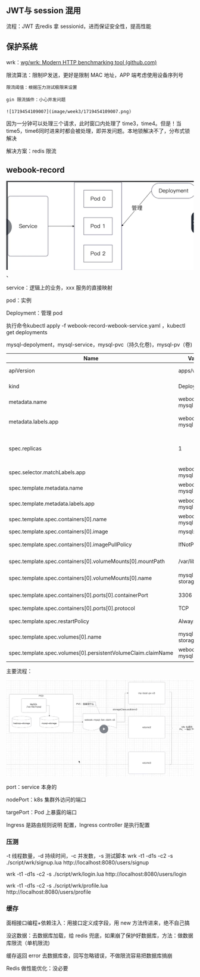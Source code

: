 ## JWT与 session 混用

流程：JWT 去redis 拿 sessionid，进而保证安全性，提高性能

## 保护系统

wrk：[wg/wrk: Modern HTTP benchmarking tool (github.com)](https://github.com/wg/wrk)

限流算法：限制IP发送，更好是限制 MAC 地址，APP 端考虑使用设备序列号

    限流阈值：根据压力测试极限来设置

    gin 限流插件：小心并发问题

    ![1719454109007](image/week3/1719454109007.png)

因为一分钟可以处理三个请求，此时窗口内处理了 time3，time4。但是！当 time5，time6同时进来时都会被处理，即并发问题。本地锁解决不了，分布式锁解决

解决方案：redis 限流

## webook-record

![1719488023779](image/week3/1719488023779.png)、

service：逻辑上的业务，xxx 服务的直接映射

pod：实例

Deployment：管理 pod

执行命令kubectl apply -f webook-record-webook-service.yaml ，kubectl get deployments

mysql-depolyment，mysql-service，mysql-pvc（持久化卷)，mysql-pv（卷)

| Name                                                          | Value              | Meaning                           |
| ------------------------------------------------------------- | ------------------ | --------------------------------- |
| apiVersion                                                    | apps/v1            | Kubernetes API 版本               |
| kind                                                          | Deployment         | Kubernetes 资源类型               |
| metadata.name                                                 | webook-mysql       | Deployment 的名称                 |
| metadata.labels.app                                           | webook-mysql       | 用于选择此 Deployment 的标签      |
| spec.replicas                                                 | 1                  | 此 Deployment 应管理的 Pod 副本数 |
| spec.selector.matchLabels.app                                 | webook-mysql       | 用于选择 Pod 的标签               |
| spec.template.metadata.name                                   | webook-mysql       | Pod 的名称                        |
| spec.template.metadata.labels.app                             | webook-mysql       | 用于选择此 Pod 的标签             |
| spec.template.spec.containers[0].name                         | webook-mysql       | 容器的名称                        |
| spec.template.spec.containers[0].image                        | mysql:8.0          | 容器的镜像                        |
| spec.template.spec.containers[0].imagePullPolicy              | IfNotPresent       | 镜像拉取策略                      |
| spec.template.spec.containers[0].volumeMounts[0].mountPath    | /var/lib/mysql     | 挂载点的路径                      |
| spec.template.spec.containers[0].volumeMounts[0].name         | mysql-storage      | 挂载点的名称                      |
| spec.template.spec.containers[0].ports[0].containerPort       | 3306               | 容器的端口号                      |
| spec.template.spec.containers[0].ports[0].protocol            | TCP                | 端口的协议                        |
| spec.template.spec.restartPolicy                              | Always             | Pod 的重启策略                    |
| spec.template.spec.volumes[0].name                            | mysql-storage      | 卷的名称                          |
| spec.template.spec.volumes[0].persistentVolumeClaim.claimName | webook-mysql-claim | 持久卷声明的名称                  |

主要流程：

![1719558416321](image/week3/1719558416321.png)

port：service 本身的

nodePort：k8s 集群外访问的端口

targePort：Pod 上暴露的端口

Ingress 是路由规则说明 配置，Ingress controller 是执行配置

### 压测

-t 线程数量，-d 持续时间，-c 并发数，-s 测试脚本
wrk -t1 -d1s -c2 -s ./script/wrk/signup.lua http://localhost:8080/users/signup

wrk -t1 -d1s -c2 -s ./script/wrk/login.lua http://localhost:8080/users/login

wrk -t1 -d1s -c2 -s ./script/wrk/profile.lua http://localhost:8080/users/profile

### 缓存

面相接口编程+依赖注入：用接口定义成字段，用 new 方法传进来，绝不自己搞

没这数据：去数据库加载，给 redis 兜底，如果崩了保护好数据库，方法：做数据库限流（单机限流)

缓存返回 error 去数据库查，回写忽略错误，不做限流容易把数据库搞崩

Redis 做性能优化：没必要

